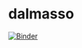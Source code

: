 # dalmasso
[![Binder](https://mybinder.org/badge_logo.svg)](https://mybinder.org/v2/gh/OlivierDalmasso/master)
